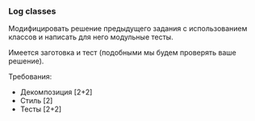 ### Log classes
Модифицировать решение предыдущего задания с использованием
классов и написать для него модульные тесты.

Имеется заготовка и тест (подобными мы будем проверять ваше решение).

Требования:
+ Декомпозиция [2+2]
+ Стиль [2]
+ Тесты [2+2]